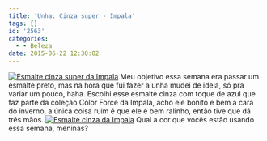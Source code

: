 ```yaml
---
title: 'Unha: Cinza super - Impala'
tags: []
id: '2563'
categories:
  - - Beleza
date: 2015-06-22 12:30:02
---
```


[![Esmalte cinza super da Impala](http://natalia.blog.br/wp-content/uploads/2015/06/Esmalte-cinza-super-da-Impala-1024x768.jpg)](http://natalia.blog.br/wp-content/uploads/2015/06/Esmalte-cinza-super-da-Impala.jpg) Meu objetivo essa semana era passar um esmalte preto, mas na hora que fui fazer a unha mudei de ideia, só pra variar um pouco, haha. Escolhi esse esmalte cinza com toque de azul que faz parte da coleção Color Force da Impala, acho ele bonito e bem a cara do inverno, a única coisa ruim é que ele é bem ralinho, então tive que dá três mãos. [![Esmalte cinza da Impala](http://natalia.blog.br/wp-content/uploads/2015/06/Esmalte-cinza-da-Impala-1024x768.jpg)](http://natalia.blog.br/wp-content/uploads/2015/06/Esmalte-cinza-da-Impala.jpg) Qual a cor que vocês estão usando essa semana, meninas?